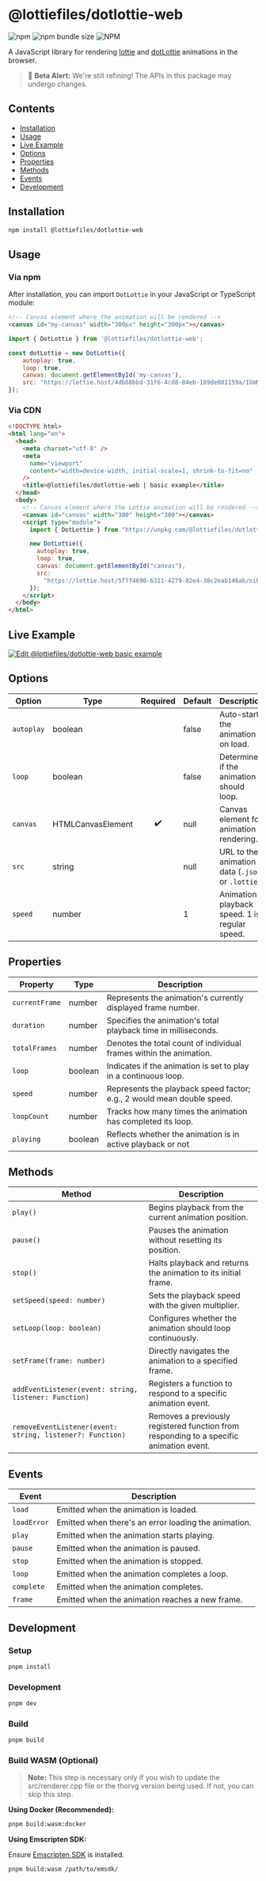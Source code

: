 # @lottiefiles/dotlottie-web

![npm](https://img.shields.io/npm/v/@lottiefiles/dotlottie-web)
![npm bundle size](https://img.shields.io/bundlephobia/min/@lottiefiles/dotlottie-web)
![NPM](https://img.shields.io/npm/l/@lottiefiles/dotlottie-web)

A JavaScript library for rendering [lottie](https://lottiefiles.github.io/lottie-docs/) and [dotLottie](https://dotlottie.io) animations in the browser.

> 🚧 **Beta Alert:** We're still refining! The APIs in this package may undergo changes.

## Contents

- [Installation](#installation)
- [Usage](#usage)
- [Live Example](#live-example)
- [Options](#options)
- [Properties](#properties)
- [Methods](#methods)
- [Events](#events)
- [Development](#development)

## Installation

```bash
npm install @lottiefiles/dotlottie-web
```

## Usage

### Via npm

After installation, you can import `DotLottie` in your JavaScript or TypeScript module:

```html
<!-- Canvas element where the animation will be rendered -->
<canvas id="my-canvas" width="300px" height="300px"></canvas>
```

```js
import { DotLottie } from '@lottiefiles/dotlottie-web';

const dotLottie = new DotLottie({
    autoplay: true,
    loop: true,
    canvas: document.getElementById('my-canvas'),
    src: "https://lottie.host/4db68bbd-31f6-4cd8-84eb-189de081159a/IGmMCqhzpt.lottie", // or .json file
});
```

### Via CDN

```html
<!DOCTYPE html>
<html lang="en">
  <head>
    <meta charset="utf-8" />
    <meta
      name="viewport"
      content="width=device-width, initial-scale=1, shrink-to-fit=no"
    />
    <title>@lottiefiles/dotlottie-web | basic example</title>
  </head>
  <body>
    <!-- Canvas element where the Lottie animation will be rendered -->
    <canvas id="canvas" width="300" height="300"></canvas>
    <script type="module">
      import { DotLottie } from "https://unpkg.com/@lottiefiles/dotlottie-web@latest/dist/index.js";

      new DotLottie({
        autoplay: true,
        loop: true,
        canvas: document.getElementById("canvas"),
        src:
          "https://lottie.host/5f7f4690-6311-4279-82e4-38c2eab146ab/niPwIBUnGa.json"
      });
    </script>
  </body>
</html>
```

## Live Example

[![Edit @lottiefiles/dotlottie-web basic example](https://codesandbox.io/static/img/play-codesandbox.svg)](https://codesandbox.io/s/lottiefiles-dotlottie-web-basic-example-tcy3rv?autoresize=1&fontsize=14&hidenavigation=1&theme=dark)

## Options

| Option      | Type               | Required | Default | Description                                                                                        |
|-------------|--------------------|:--------:|---------|----------------------------------------------------------------------------------------------------|
| `autoplay`  | boolean            |          | false   | Auto-starts the animation on load.                                                                  |
| `loop`      | boolean            |          | false   | Determines if the animation should loop.                                                            |
| `canvas`    | HTMLCanvasElement  | ✔️       | null    | Canvas element for animation rendering.                                                             |
| `src`       | string             |          | null    | URL to the animation data (`.json` or `.lottie`).                                                   |
| `speed`     | number             |          | 1       | Animation playback speed. 1 is regular speed.                                                       |

## Properties

| Property      | Type    | Description                                                       |
|---------------|---------|-------------------------------------------------------------------|
| `currentFrame`| number  | Represents the animation's currently displayed frame number.      |
| `duration`    | number  | Specifies the animation's total playback time in milliseconds.    |
| `totalFrames` | number  | Denotes the total count of individual frames within the animation.|
| `loop`        | boolean | Indicates if the animation is set to play in a continuous loop.   |
| `speed`       | number  | Represents the playback speed factor; e.g., 2 would mean double speed.|
| `loopCount`   | number  | Tracks how many times the animation has completed its loop.       |
| `playing`     | boolean | Reflects whether the animation is in active playback or not       |

## Methods

| Method                                                     | Description                                                                           |
|------------------------------------------------------------|---------------------------------------------------------------------------------------|
| `play()`                                                   | Begins playback from the current animation position.                                  |
| `pause()`                                                  | Pauses the animation without resetting its position.                                  |
| `stop()`                                                   | Halts playback and returns the animation to its initial frame.                        |
| `setSpeed(speed: number)`                                  | Sets the playback speed with the given multiplier.                                    |
| `setLoop(loop: boolean)`                                   | Configures whether the animation should loop continuously.                             |
| `setFrame(frame: number)`                                  | Directly navigates the animation to a specified frame.                                |
| `addEventListener(event: string, listener: Function)`      | Registers a function to respond to a specific animation event.                        |
| `removeEventListener(event: string, listener?: Function)`  | Removes a previously registered function from responding to a specific animation event.|

## Events

| Event | Description |
| --- | --- |
| `load` | Emitted when the animation is loaded. |
| `loadError` | Emitted when there's an error loading the animation. |
| `play` | Emitted when the animation starts playing. |
| `pause` | Emitted when the animation is paused. |
| `stop` | Emitted when the animation is stopped. |
| `loop` | Emitted when the animation completes a loop. |
| `complete` | Emitted when the animation completes. |
| `frame` | Emitted when the animation reaches a new frame. |

## Development

### Setup

```bash
pnpm install
```

### Development

```bash
pnpm dev
```

### Build

```bash
pnpm build
```

### Build WASM (Optional)

> **Note:** This step is necessary only if you wish to update the src/renderer.cpp file or the thorvg version being used. If not, you can skip this step.

**Using Docker (Recommended):**

```bash
pnpm build:wasm:docker
```

**Using Emscripten SDK:**

Ensure [Emscripten SDK](https://emscripten.org/docs/getting_started/downloads.html) is installed.

```bash
pnpm build:wasm /path/to/emsdk/
```

